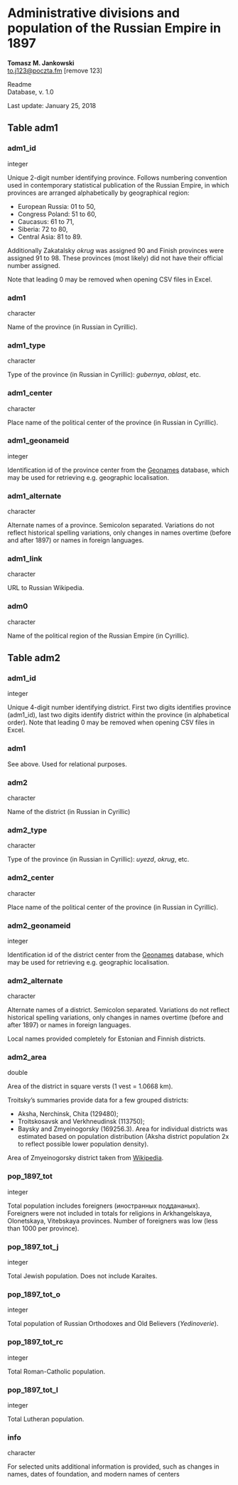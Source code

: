 # Administrative divisions and population of the Russian Empire in 1897

**Tomasz M. Jankowski**  
to.j123@poczta.fm [remove 123]

Readme  
Database, v. 1.0


Last update: January 25, 2018


## Table adm1


### adm1_id
integer

Unique 2-digit number identifying province. Follows numbering convention used in contemporary statistical publication of the Russian Empire, in which provinces are arranged alphabetically by geographical region:
- European Russia: 01 to 50,
- Congress Poland: 51 to 60,
- Caucasus: 61 to 71,
- Siberia: 72 to 80,
- Central Asia: 81 to 89.

Additionally Zakatalsky _okrug_ was assigned 90 and Finish provinces were assigned 91 to 98. These provinces (most likely) did not have their official number assigned.

Note that leading 0 may be removed when opening CSV files in Excel.

### adm1  
character

Name of the province (in Russian in Cyrillic).


### adm1_type  
character

Type of the province (in Russian in Cyrillic): _gubernya_, _oblast_, etc.


### adm1_center  
character

Place name of the political center of the province (in Russian in Cyrillic).


### adm1_geonameid  
integer

Identification id of the province center from the [Geonames](http://geonames.org) database, which may be used for retrieving e.g. geographic localisation. 


### adm1_alternate  
character

Alternate names of a province. Semicolon separated. Variations do not reflect historical spelling variations, only changes in names overtime (before and after 1897) or names in foreign languages. 


### adm1_link  
character

URL to Russian Wikipedia.


### adm0  
character

Name of the political region of the Russian Empire (in Cyrillic).


## Table adm2

### adm1_id  
integer

Unique 4-digit number identifying district. First two digits identifies province (adm1_id), last two digits identify district within the province (in alphabetical order).
Note that leading 0 may be removed when opening CSV files in Excel.

### adm1  

See above. Used for relational purposes.


### adm2  
character

Name of the district (in Russian in Cyrillic)


### adm2_type  
character

Type of the province (in Russian in Cyrillic): _uyezd_, _okrug_, etc.


### adm2_center  
character

Place name of the political center of the province (in Russian in Cyrillic).


### adm2_geonameid  
integer

Identification id of the district center from the [Geonames](http://geonames.org) database, which may be used for retrieving e.g. geographic localisation. 


### adm2_alternate  
character

Alternate names of a district. Semicolon separated. Variations do not reflect historical spelling variations, only changes in names overtime (before and after 1897) or names in foreign languages. 

Local names provided completely for Estonian and Finnish districts.


### adm2_area  
double

Area of the district in square versts (1 vest = 1.0668 km).

Troitsky’s summaries provide data for a few grouped districts:
- Aksha, Nerchinsk, Chita (129480);
- Troitskosavsk and Verkhneudinsk (113750);
- Baysky and Zmyeinogorsky (169256.3).
Area for individual districts was estimated based on population distribution (Aksha district population 2x to reflect possible lower population density).

Area of Zmyeinogorsky district taken from [Wikipedia](https://ru.wikipedia.org/wiki/Змеиногорский_уезд).


### pop_1897_tot  
integer

Total population includes foreigners (иностранных поддананых). Foreigners were not included in totals for religions in Arkhangelskaya, Olonetskaya, Vitebskaya provinces. Number of foreigners was low (less than 1000 per province).


### pop_1897_tot_j  
integer

Total Jewish population.
Does not include Karaites.


### pop_1897_tot_o  
integer

Total population of Russian Orthodoxes and Old Believers (_Yedinoverie_).


### pop_1897_tot_rc  
integer

Total Roman-Catholic population.


### pop_1897_tot_l  
integer

Total Lutheran population.


### info  
character

For selected units additional information is provided, such as changes in names, dates of foundation, and modern names of centers
